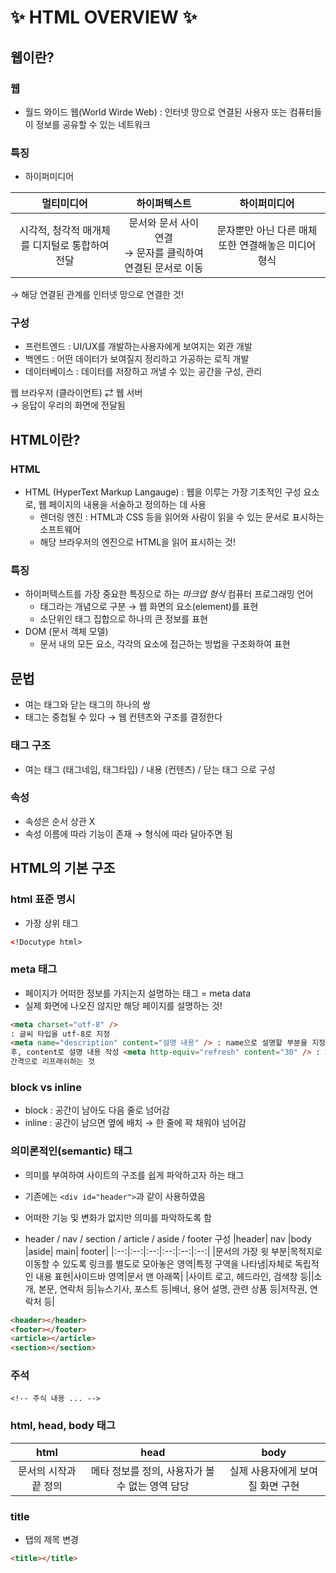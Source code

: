 # ✨ HTML OVERVIEW ✨

## **웹이란?**

### **웹**

- 월드 와이드 웹(World Wirde Web) : 인터넷 망으로 연결된 사용자 또는 컴퓨터들이 정보를 공유할 수 있는 네트워크

### **특징**

- 하이퍼미디어

|                   멀티미디어                   |                            하이퍼텍스트                             |                    하이퍼미디어                     |
| :--------------------------------------------: | :-----------------------------------------------------------------: | :-------------------------------------------------: |
| 시각적, 청각적 매개체를 디지털로 통합하여 전달 | 문서와 문서 사이 연결 <br>&rarr; 문자를 클릭하여 연결된 문서로 이동 | 문자뿐만 아닌 다른 매체 또한 연결해놓은 미디어 형식 |

&rarr; 해당 연결된 관계를 인터넷 망으로 연결한 것!

### **구성**

- 프런트엔드 : UI/UX를 개발하는사용자에게 보여지는 외관 개발
- 백엔드 : 어떤 데이터가 보여질지 정리하고 가공하는 로직 개발
- 데이터베이스 : 데이터를 저장하고 꺼낼 수 있는 공간을 구성, 관리

웹 브라우저 (클라이언트) &rlarr; 웹 서버 <br>
&rarr; 응답이 우리의 화면에 전달됨

## **HTML이란?**

### **HTML**

- HTML (HyperText Markup Langauge) : 웹을 이루는 가장 기초적인 구성 요소로, 웹 페이지의 내용을 서술하고 정의하는 데 사용
  - 렌더링 엔진 : HTML과 CSS 등을 읽어와 사람이 읽을 수 있는 문서로 표시하는 소프트웨어
  - 해당 브라우저의 엔진으로 HTML을 읽어 표시하는 것!

### **특징**

- 하이퍼텍스트를 가장 중요한 특징으로 하는 _마크업 형식_ 컴퓨터 프로그래밍 언어
  - 태그라는 개념으로 구분 &rarr; 웹 화면의 요소(element)를 표현
  - 소단위인 태그 집합으로 하나의 큰 정보를 표현
- DOM (문서 객체 모델)
  - 문서 내의 모든 요소, 각각의 요소에 접근하는 방법을 구조화하여 표현

## **문법**

- 여는 태그와 닫는 태그의 하나의 쌍
- 태그는 중첩될 수 있다 &rarr; 웹 컨텐츠와 구조를 결정한다

### **태그 구조**

- 여는 태그 (태그네임, 태그타입) / 내용 (컨텐츠) / 닫는 태그 으로 구성

### **속성**

- 속성은 순서 상관 X
- 속성 이름에 따라 기능이 존재 &rarr; 형식에 따라 달아주면 됨

## **HTML의 기본 구조**

### **html 표준 명시**

- 가장 상위 태그

```html
<!Docutype html>
```

### **meta 태그**

- 페이지가 어떠한 정보를 가지는지 설명하는 태그 = meta data
- 실제 화면에 나오진 않지만 해당 페이지를 설명하는 것!

```html
<meta charset="utf-8" />
: 글씨 타입을 utf-8로 지정
<meta name="description" content="설명 내용" /> : name으로 설명할 부분을 지정한
후, content로 설명 내용 작성 <meta http-equiv="refresh" content="30" /> : 30초
간격으로 리프래쉬하는 것
```

### **block vs inline**

- block : 공간이 남아도 다음 줄로 넘어감
- inline : 공간이 남으면 옆에 배치 &rarr; 한 줄에 꽉 채워야 넘어감

### **의미론적인(semantic) 태그**

- 의미를 부여하여 사이트의 구조를 쉽게 파악하고자 하는 태그
- 기존에는 `<div id="header">`과 같이 사용하였음
- 어떠한 기능 및 변화가 없지만 의미를 파악하도록 함

- header / nav / section / article / aside / footer 구성
  |header| nav |body |aside| main| footer|
  |:--:|:--:|:--:|:--:|:--:|:--:|
  |문서의 가장 윗 부분|목적지로 이동할 수 있도록 링크를 별도로 모아놓은 영역|특정 구역을 나타냄|자체로 독립적인 내용 표현|사이드바 영역|문서 맨 아래쪽|
  |사이트 로고, 헤드라인, 검색창 등||소개, 본문, 연락처 등|뉴스기사, 포스트 등|배너, 용어 설명, 관련 상품 등|저작권, 연락처 등|

```html
<header></header>
<footer></footer>
<article></article>
<section></section>
```

### **주석**

```
<!-- 주식 내용 ... -->
```

### **html, head, body 태그**

|         html          |                      head                       |               body               |
| :-------------------: | :---------------------------------------------: | :------------------------------: |
| 문서의 시작과 끝 정의 | 메타 정보를 정의, 사용자가 볼 수 없는 영역 담당 | 실제 사용자에게 보여질 화면 구현 |

### **title**

- 탭의 제목 변경

```Html
<title></title>
```
